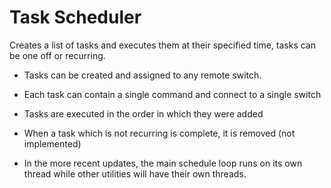 # **Task Scheduler**

Creates a list of tasks and executes them at their specified time, tasks can be one off or recurring.

- Tasks can be created and assigned to any remote switch.
- Each task can contain a single command and connect to a single switch
- Tasks are executed in the order in which they were added
- When a task which is not recurring is complete, it is removed (not implemented)

- In the more recent updates, the main schedule loop runs on its own thread while other utilities will have their own threads.
